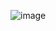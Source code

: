 ![image](https://user-images.githubusercontent.com/58859056/109260911-081a5a80-7825-11eb-8170-1a3baf807480.png)
